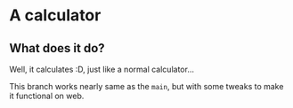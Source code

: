 # A calculator
## What does it do?
Well, it calculates :D, just like a normal calculator... 

This branch works nearly same as the `main`, but with some tweaks to make it functional on web.